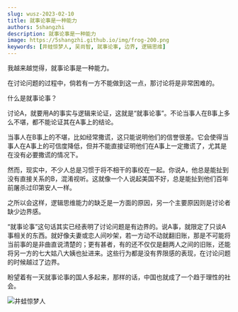 ```yaml
---
slug: wusz-2023-02-10
title: 就事论事是一种能力
authors: 5shangzhi
description: 就事论事是一种能力
image: https://5shangzhi.github.io/img/frog-200.png
keywords: [井蛙惊梦人, 吴尚智, 就事论事, 边界, 逻辑思维]
---
```


我越来越觉得，就事论事是一种能力。

在讨论问题的过程中，倘若有一方不能做到这一点，那讨论将是非常困难的。

什么是就事论事？

讨论A，就要用A的事实与逻辑来论证，这就是“就事论事”。不论当事人在B事上多么不堪，都不能论证其在A事上的结论。

当事人在B事上的不堪，比如经常撒谎，这只能说明他们的信誉很差。它会使得当事人在A事上的可信度降低，但并不能直接证明他们在A事上一定撒谎了，尤其是在没有必要撒谎的情况下。

然而，现实中，不少人总是习惯于将不相干的事绞在一起。你说A，他总是能扯到没有直接关系的B，混淆视听。这就像一个人说起美国不好，总是能扯到他们百年前屠杀过印第安人一样。

之所以会这样，逻辑思维能力的缺乏是一方面的原因，另一个主要原因则是讨论者缺少边界感。

“就事论事”这句话其实已经表明了讨论问题是有边界的。说A事，就限定了只谈A事相关的东西。就好像夫妻或恋人间吵架，若一方动不动就翻旧账，那是不可能将当前事的是非曲直说清楚的；更有甚者，有的还不仅仅是翻两人之间的旧账，还能将另一方的七大姑八大姨也扯进来。这些行为都是没有界限感的表现，在讨论问题的时候越过了边界。

盼望着有一天就事论事的国人多起来，那样的话，中国也就成了一个趋于理性的社会。

![井蛙惊梦人](https://5shangzhi.github.io/img/frog.jpeg)
